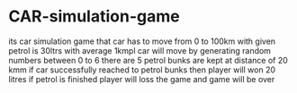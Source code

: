 # CAR-simulation-game
its car simulation game that  car has to move from 0 to 100km
with given petrol is 30ltrs with average 1kmpl
car will move by generating random numbers between 0 to 6
there are 5 petrol bunks are kept at distance of 20 kmm
if car successfully reached to petrol bunks then  player will won 20 litres 
 if petrol is finished player will loss the game and game will be over

